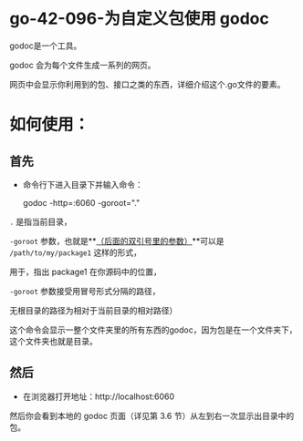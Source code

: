 # go-42-096-为自定义包使用 godoc

godoc是一个工具。

godoc 会为每个文件生成一系列的网页。

网页中会显示你利用到的包、接口之类的东西，详细介绍这个.go文件的要素。

# 如何使用：

## 首先

- 命令行下进入目录下并输入命令：

  godoc -http=:6060 -goroot="."

`.` 是指当前目录，

`-goroot` 参数，也就是**<u>（后面的双引号里的参数）</u>**可以是 `/path/to/my/package1` 这样的形式，

用于，指出 package1 在你源码中的位置，

`-goroot` 参数接受用冒号形式分隔的路径，

无根目录的路径为相对于当前目录的相对路径）

这个命令会显示一整个文件夹里的所有东西的godoc，因为包是在一个文件夹下，这个文件夹也就是目录。

## 然后 

- 在浏览器打开地址：http://localhost:6060

然后你会看到本地的 godoc 页面（详见第 3.6 节）从左到右一次显示出目录中的包。
